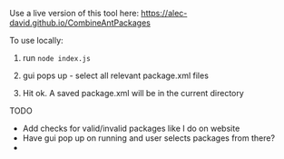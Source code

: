 Use a live version of this tool here: https://alec-david.github.io/CombineAntPackages

To use locally:

1. run `node index.js`

2. gui pops up - select all relevant package.xml files

3. Hit ok. A saved package.xml will be in the current directory

TODO
+ Add checks for valid/invalid packages like I do on website
+ Have gui pop up on running and user selects packages from there?
+ 